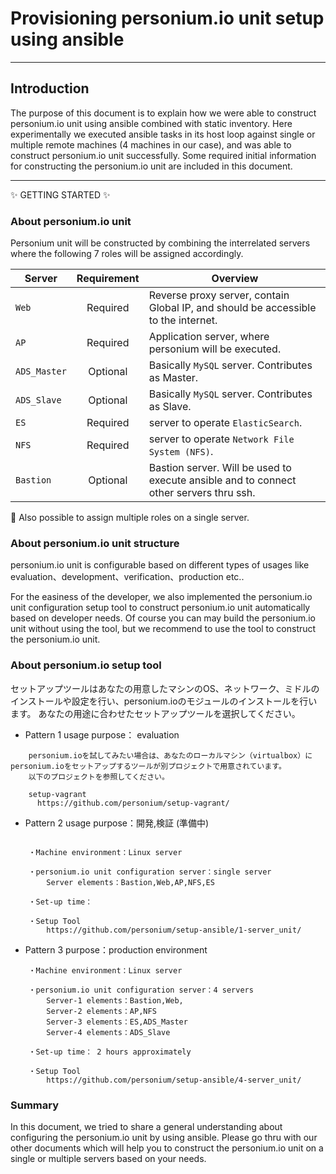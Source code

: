 # Provisioning personium.io unit setup using ansible
-------------------------------

## Introduction

The purpose of this document is to explain how we were able to construct personium.io unit using ansible combined with static inventory. Here experimentally we executed ansible tasks in its host loop against single or multiple remote machines (4 machines in our case), and was able to construct personium.io unit successfully. Some required initial information for constructing the personium.io unit are included in this document.

---------------------------------------
:sparkles: GETTING STARTED :sparkles:

### About personium.io unit
  Personium unit will be constructed by combining the interrelated servers where the following 7 roles will be assigned accordingly.

| **Server**      | **Requirement**  |    **Overview**                                                                    |
|-----------------|:----------------:|------------------------------------------------------------------------------------|
| `Web`           |  Required        | Reverse proxy server, contain Global IP, and should be accessible to the internet. |
| `AP`            |  Required        | Application server, where personium will be executed.                              |
| `ADS_Master`    |  Optional        | Basically `MySQL` server. Contributes as Master.                                   |
| `ADS_Slave`     |  Optional        | Basically `MySQL` server. Contributes as Slave.                                    |
| `ES`            |  Required        | server to operate `ElasticSearch`.                                                |
| `NFS`           |  Required        | server to operate `Network File System (NFS)`.                                    |
| `Bastion`       |  Optional        | Bastion server. Will be used to execute ansible and to connect other servers thru ssh.|


:high_brightness: Also possible to assign multiple roles on a single server.

### About personium.io unit structure

personium.io unit is configurable based on different types of usages like evaluation、development、verification、production etc..

For the easiness of the developer, we also implemented the personium.io unit configuration setup tool to construct personium.io unit automatically based on developer needs.
Of course you can may build the personium.io unit without using the tool, but we recommend to use the tool to construct the personium.io unit.


### About personium.io setup tool


  セットアップツールはあなたの用意したマシンのOS、ネットワーク、ミドルのインストールや設定を行い、personium.ioのモジュールのインストールを行います。
  あなたの用途に合わせたセットアップツールを選択してください。
  

* Pattern 1  usage purpose： evaluation
```
    personium.ioを試してみたい場合は、あなたのローカルマシン（virtualbox）にpersonium.ioをセットアップするツールが別プロジェクトで用意されています。
    以下のプロジェクトを参照してください。

    setup-vagrant
      https://github.com/personium/setup-vagrant/

```


* Pattern 2  usage purpose：開発,検証  (準備中)


```

    ・Machine environment：Linux server

    ・personium.io unit configuration server：single server
        Server elements：Bastion,Web,AP,NFS,ES

    ・Set-up time：

    ・Setup Tool
        https://github.com/personium/setup-ansible/1-server_unit/

```

* Pattern 3  purpose：production environment

```
    ・Machine environment：Linux server

    ・personium.io unit configuration server：4 servers
        Server-1 elements：Bastion,Web,
        Server-2 elements：AP,NFS
        Server-3 elements：ES,ADS_Master
        Server-4 elements：ADS_Slave

    ・Set-up time： 2 hours approximately

    ・Setup Tool
        https://github.com/personium/setup-ansible/4-server_unit/

```

### Summary

In this document, we tried to share a general understanding about configuring the personium.io unit by using ansible. Please go thru with our other documents which will help you to construct the personium.io unit on a single or multiple servers based on your needs.
